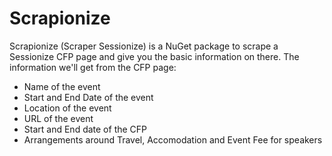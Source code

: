 # Scrapionize

Scrapionize (Scraper Sessionize) is a NuGet package to scrape a Sessionize CFP page and give you the basic information
on there. The information we'll get from the CFP page:

* Name of the event
* Start and End Date of the event
* Location of the event
* URL of the event
* Start and End date of the CFP
* Arrangements around Travel, Accomodation and Event Fee for speakers
